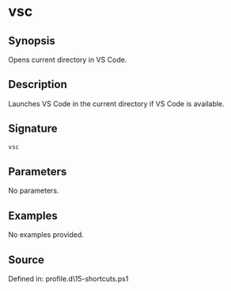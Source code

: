 # vsc

## Synopsis

Opens current directory in VS Code.

## Description

Launches VS Code in the current directory if VS Code is available.

## Signature

```powershell
vsc
```

## Parameters

No parameters.

## Examples

No examples provided.

## Source

Defined in: profile.d\15-shortcuts.ps1
